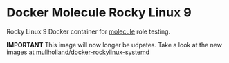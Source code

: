 # Docker Molecule Rocky Linux 9

Rocky Linux 9 Docker container for [molecule](https://molecule.readthedocs.io/en/latest/) role testing.

**IMPORTANT** This image will now longer be udpates. Take a look at the new images at [mullholland/docker-rockylinux-systemd](https://github.com/mullholland/docker-rockylinux-systemd)